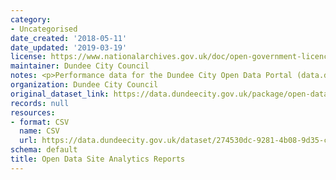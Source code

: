 ```yaml
---
category:
- Uncategorised
date_created: '2018-05-11'
date_updated: '2019-03-19'
license: https://www.nationalarchives.gov.uk/doc/open-government-licence/version/3/
maintainer: Dundee City Council
notes: <p>Performance data for the Dundee City Open Data Portal (data.dundeecity.gov.uk).</p>
organization: Dundee City Council
original_dataset_link: https://data.dundeecity.gov.uk/package/open-data-site-analytics-reports
records: null
resources:
- format: CSV
  name: CSV
  url: https://data.dundeecity.gov.uk/dataset/274530dc-9281-4b08-9d35-cb21e22a9c77/resource/67680618-b655-4e74-810b-89c4f49ef246/download/analytics-todos-los-datos-de-sitios-web-pages-20171001-20180614.csv
schema: default
title: Open Data Site Analytics Reports
---
```

